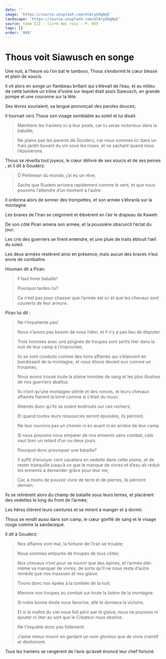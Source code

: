 ```yaml
---
date: ''
image: 'https://source.unsplash.com/mlAryG9gNyE'
landscape: 'https://source.unsplash.com/mlAryG9gNyE'
source: tome III - livre des rois - P. 055
tags: []
order: '049'
---
```


# Thous voit Siawusch en songe

Une nuit, à l’heure où l’on bat le tambour, Thous s’endormit le cœur blessé et plein de soucis.

Il vit alors en songe un flambeau brillant qui s’élevait de l’eau, et au milieu de cette lumière un trône d’ivoire sur lequel était assis Siawusch, en grande pompe et une couronne sur la tête.

Ses lèvres souriaient, sa langue prononçait des paroles douces;

Il tournait vers Thous son visage semblable au soleil et lui disait:

> Maintiens les Iraniens ici à leur poste, car tu seras victorieux dans la bataille;
>
> Ne plains pas les parents de Gouderz, car nous sommes ici dans un frais jardin buvant du vin sous les roses, et ne sachant quand nous l’épuiserons.

Thous se réveilla tout joyeux, le cœur délivré de ses soucis et de ses peines , et il dit à Gouderz:

> Ô Pehlewan du monde, j’ai eu un rêve;
>
> Sache que Rustem arrivera rapidement comme le vent, et que nous pouvons l’attendre d’un moment à l’autre.

Il ordonna alors de sonner des trompettes, et son armée s’ébranla sur la montagne.

Les braves de l’Iran se ceignirent et élevèrent en l’air le drapeau de Kaweh.

De son côté Piran amena son armée, et la poussière obscurcit l’éclat du jour;

Les cris des guerriers se firent entendre, et une pluie de traits éblouit l’œil du soleil.

Les deux armées restèrent ainsi en présence, mais aucun des braves n’eut envie de combattre.

Houman dit a Piran:

> Il faut livrer bataille!
>
> Pourquoi tardes-tu?
>
> Ce n’est pas pour chasser que l’armée est ici et que les chevaux sont couverts de leur armure.

Piran lui dit :

> Ne t’impatiente pas!
>
> Nous n’avons pas besoin de nous hâter, et il n’y a pas lieu de disputer.
>
> Trois hommes avec une poignée de troupes sont sortis hier dans la nuit de leur camp à l’improviste;
>
> Ils se sont conduits comme des lions affamés qui s’élancent en bondissant de la montagne, et nous étions devant eux comme un troupeau;
>
> Nous avons trouvé toute la plaine inondée de sang et les plus illustres de nos guerriers abattus.
>
> Ils n’ont qu’une montagne stérile et des ronces, et leurs chevaux affamés flairent la terre comme si c’était du musc.
>
> Attends donc qu’ils se soient exténués sur ces rochers;
>
> Et quand toutes leurs ressources seront épuisées, ils périront.
>
> Ne leur ouvrons pas un chemin ni en avant ni en arrière de leur camp.
>
> Si nous pouvons nous emparer de nos ennemis sans combat, cela vaut bien un retard d’un ou deux jours.
>
> Pourquoi donc provoquer une bataille?
>
> Il suffit d’envoyer cent cavaliers en vedette dans cette plaine, et de rester tranquille jusqu’à ce que le manque de vivres et d’eau ait réduit les ennemis à demander grâce pour leur vie;
>
> Car, à moins de pouvoir vivre de terre et de pierres, ils périront demain.

Ils se retirèrent alors du champ de bataille sous leurs tentes, et placèrent des vedettes le long du front de l’armée;

Les héros ôtèrent leurs ceintures et se mirent à manger et à dormir.

Thous se rendit aussi dans son camp, le cœur gonflé de sang et le visage rouge comme la sandaraque.

Il dit à Gouderz:

> Nos affaires vont mal, la fortune de l’Iran se trouble;
>
> Nous sommes entourés de troupes de tous côtés;
>
> Nos chevaux n’ont pour se nourrir que des épines, et l’armée elle-même va manquer de vivres, de sorte qu’il ne nous reste d’autre remède que nos massues et nos glaive.
>
> Tirons donc nos épées à la tombée de la nuit;
>
> Menons nos troupes au combat sur toute la lisière de la montagne.
>
> Si notre bonne étoile nous favorise, elle te donnera la victoire;
>
> Et si le maître du ciel nous fait périr par le glaive, nous ne pouvons ni ajouter ni ôter au sort que le Créateur nous destine.
>
> Ne t’inquiète donc pas follement.
>
> J’aime mieux mourir en gardant un nom glorieux que de vivre craintif et déshonoré.

Tous les Iraniens se rangèrent de l’avis qu’avait énoncé leur chef fortuné.
